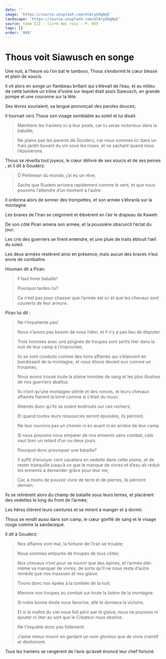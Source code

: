 ```yaml
---
date: ''
image: 'https://source.unsplash.com/mlAryG9gNyE'
landscape: 'https://source.unsplash.com/mlAryG9gNyE'
source: tome III - livre des rois - P. 055
tags: []
order: '049'
---
```


# Thous voit Siawusch en songe

Une nuit, à l’heure où l’on bat le tambour, Thous s’endormit le cœur blessé et plein de soucis.

Il vit alors en songe un flambeau brillant qui s’élevait de l’eau, et au milieu de cette lumière un trône d’ivoire sur lequel était assis Siawusch, en grande pompe et une couronne sur la tête.

Ses lèvres souriaient, sa langue prononçait des paroles douces;

Il tournait vers Thous son visage semblable au soleil et lui disait:

> Maintiens les Iraniens ici à leur poste, car tu seras victorieux dans la bataille;
>
> Ne plains pas les parents de Gouderz, car nous sommes ici dans un frais jardin buvant du vin sous les roses, et ne sachant quand nous l’épuiserons.

Thous se réveilla tout joyeux, le cœur délivré de ses soucis et de ses peines , et il dit à Gouderz:

> Ô Pehlewan du monde, j’ai eu un rêve;
>
> Sache que Rustem arrivera rapidement comme le vent, et que nous pouvons l’attendre d’un moment à l’autre.

Il ordonna alors de sonner des trompettes, et son armée s’ébranla sur la montagne.

Les braves de l’Iran se ceignirent et élevèrent en l’air le drapeau de Kaweh.

De son côté Piran amena son armée, et la poussière obscurcit l’éclat du jour;

Les cris des guerriers se firent entendre, et une pluie de traits éblouit l’œil du soleil.

Les deux armées restèrent ainsi en présence, mais aucun des braves n’eut envie de combattre.

Houman dit a Piran:

> Il faut livrer bataille!
>
> Pourquoi tardes-tu?
>
> Ce n’est pas pour chasser que l’armée est ici et que les chevaux sont couverts de leur armure.

Piran lui dit :

> Ne t’impatiente pas!
>
> Nous n’avons pas besoin de nous hâter, et il n’y a pas lieu de disputer.
>
> Trois hommes avec une poignée de troupes sont sortis hier dans la nuit de leur camp à l’improviste;
>
> Ils se sont conduits comme des lions affamés qui s’élancent en bondissant de la montagne, et nous étions devant eux comme un troupeau;
>
> Nous avons trouvé toute la plaine inondée de sang et les plus illustres de nos guerriers abattus.
>
> Ils n’ont qu’une montagne stérile et des ronces, et leurs chevaux affamés flairent la terre comme si c’était du musc.
>
> Attends donc qu’ils se soient exténués sur ces rochers;
>
> Et quand toutes leurs ressources seront épuisées, ils périront.
>
> Ne leur ouvrons pas un chemin ni en avant ni en arrière de leur camp.
>
> Si nous pouvons nous emparer de nos ennemis sans combat, cela vaut bien un retard d’un ou deux jours.
>
> Pourquoi donc provoquer une bataille?
>
> Il suffit d’envoyer cent cavaliers en vedette dans cette plaine, et de rester tranquille jusqu’à ce que le manque de vivres et d’eau ait réduit les ennemis à demander grâce pour leur vie;
>
> Car, à moins de pouvoir vivre de terre et de pierres, ils périront demain.

Ils se retirèrent alors du champ de bataille sous leurs tentes, et placèrent des vedettes le long du front de l’armée;

Les héros ôtèrent leurs ceintures et se mirent à manger et à dormir.

Thous se rendit aussi dans son camp, le cœur gonflé de sang et le visage rouge comme la sandaraque.

Il dit à Gouderz:

> Nos affaires vont mal, la fortune de l’Iran se trouble;
>
> Nous sommes entourés de troupes de tous côtés;
>
> Nos chevaux n’ont pour se nourrir que des épines, et l’armée elle-même va manquer de vivres, de sorte qu’il ne nous reste d’autre remède que nos massues et nos glaive.
>
> Tirons donc nos épées à la tombée de la nuit;
>
> Menons nos troupes au combat sur toute la lisière de la montagne.
>
> Si notre bonne étoile nous favorise, elle te donnera la victoire;
>
> Et si le maître du ciel nous fait périr par le glaive, nous ne pouvons ni ajouter ni ôter au sort que le Créateur nous destine.
>
> Ne t’inquiète donc pas follement.
>
> J’aime mieux mourir en gardant un nom glorieux que de vivre craintif et déshonoré.

Tous les Iraniens se rangèrent de l’avis qu’avait énoncé leur chef fortuné.
